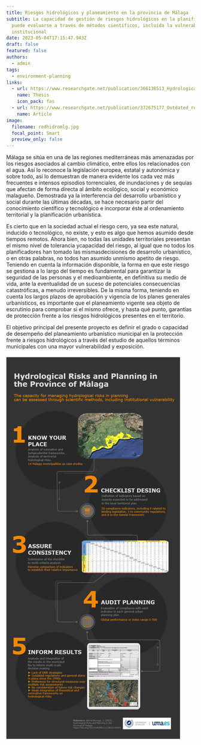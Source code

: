 ```yaml
---
title: Riesgos hidrológicos y planeamiento en la provincia de Málaga
subtitle: La capacidad de gestión de riesgos hidrológicos en la planificación
  puede evaluarse a través de métodos científicos, incluida la vulnerabilidad
  institucional
date: 2023-05-04T17:15:47.943Z
draft: false
featured: false
authors:
  - admin
tags:
  - environment-planning
links:
  - url: https://www.researchgate.net/publication/366138513_Hydrological_Risks_and_Planning_in_the_Province_of_Malaga?channel=doi&linkId=6392f72ce42faa7e75aca2e6&showFulltext=true#fullTextFileContent
    name: Thesis
    icon_pack: fas
  - url: https://www.researchgate.net/publication/372675177_Outdated_regulations_and_institutional_vulnerability_Hydrological_risk_management_in_Malaga%27s_municipal_planning
    name: Article
image:
  filename: redhidromlg.jpg
  focal_point: Smart
  preview_only: false
---
```

Málaga se sitúa en una de las regiones mediterráneas más amenazadas por los riesgos asociados al cambio climático, entre ellos los relacionados con el agua. Así lo reconoce la legislación europea, estatal y autonómica y sobre todo, así lo demuestran de manera evidente los cada vez más frecuentes e intensos episodios torrenciales, de inundaciones y de sequías que afectan de forma directa al ámbito ecológico, social y económico malagueño. Demostrada ya la interferencia del desarrollo urbanístico y social durante las últimas décadas, se hace necesario partir del conocimiento científico y tecnológico e incorporar éste al ordenamiento territorial y la planificación urbanística.

Es cierto que en la sociedad actual el riesgo cero, ya sea este natural, inducido o tecnológico, no existe, y esto es algo que hemos asumido desde tiempos remotos. Ahora bien, no todas las unidades territoriales presentan el mismo nivel de tolerancia ycapacidad del riesgo, al igual que no todos los planificadores han tomado las mismasdecisiones de desarrollo urbanístico, o en otras palabras, no todos han asumido unmismo apetito de riesgo. Teniendo en cuenta la información disponible, la forma en que este riesgo se gestiona a lo largo del tiempo es fundamental para garantizar la seguridad de las personas y el medioambiente, en definitiva su medio de vida, ante la eventualidad de un suceso de potenciales consecuencias catastróficas, a menudo irreversibles. De la misma forma, teniendo en cuenta los largos plazos de aprobación y vigencia de los planes generales urbanísticos, es importante que el planeamiento vigente sea objeto de escrutinio para comprobar si el mismo ofrece, y hasta qué punto, garantías de protección frente a los riesgos hidrológicos presentes en el territorio.

El objetivo principal del presente proyecto es definir el grado o capacidad de desempeño del planeamiento urbanístico municipal en la protección frente a riesgos hidrológicos a través del estudio de aquellos términos municipales con una mayor vulnerabilidad y exposición. 

![](tfm_hydrological2.png)
